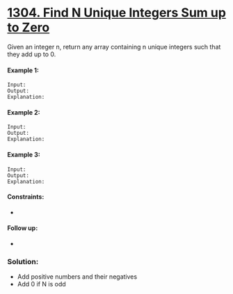 ﻿# [1304. Find N Unique Integers Sum up to Zero](https://leetcode.com/problems/find-n-unique-integers-sum-up-to-zero)

Given an integer n, return any array containing n unique integers such that they add up to 0.

#### Example 1:
```
Input: 
Output: 
Explanation:
``` 

#### Example 2:
```
Input: 
Output: 
Explanation:
``` 

#### Example 3:
```
Input: 
Output: 
Explanation:
```

#### Constraints:

-


#### Follow up:

- 

### Solution:

- Add positive numbers and their negatives
- Add 0 if N is odd